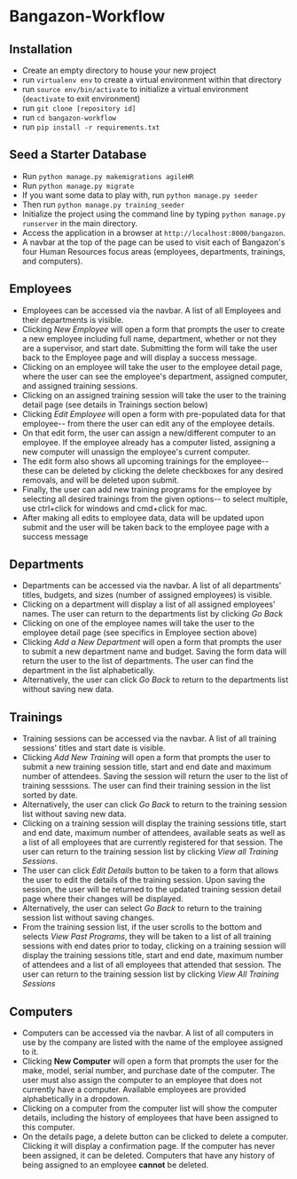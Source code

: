 # Bangazon-Workflow

## Installation
- Create an empty directory to house your new project
- run `virtualenv env` to create a virtual environment within that directory
- run `source env/bin/activate` to initialize a virtual environment (`deactivate` to exit environment)
- run `git clone [repository id]`
- run `cd bangazon-workflow`
- run `pip install -r requirements.txt`

## Seed a Starter Database
- Run `python manage.py makemigrations agileHR`
- Run `python manage.py migrate`
- If you want some data to play with, run `python manage.py seeder`
- Then run `python manage.py training_seeder`
- Initialize the project using the command line by typing `python manage.py runserver` in the main directory.
- Access the application in a browser at `http://localhost:8000/bangazon`.
- A navbar at the top of the page can be used to visit each of Bangazon's four Human Resources focus areas (employees, departments, trainings, and computers).

## Employees
- Employees can be accessed via the navbar. A list of all Employees and their departments is visible.
- Clicking <em>New Employee</em> will open a form that prompts the user to create a new employee including full name, department, whether or not they are a supervisor, and start date. Submitting the form will take the user back to the Employee page and will display a success message.
- Clicking on an employee will take the user to the employee detail page, where the user can see the employee's department, assigned computer, and assigned training sessions.
- Clicking on an assigned training session will take the user to the training detail page (see details in Trainings section below)
- Clicking <em>Edit Employee</em> will open a form with pre-populated data for that employee-- from there the user can edit any of the employee details.
- On that edit form, the user can assign a new/different computer to an employee. If the employee already has a computer listed, assigning a new computer will unassign the employee's current computer.
- The edit form also shows all upcoming trainings for the employee-- these can be deleted by clicking the delete checkboxes for any desired removals, and will be deleted upon submit.
- Finally, the user can add new training programs for the employee by selecting all desired trainings from the given options-- to select multiple, use ctrl+click for windows and cmd+click for mac.
- After making all edits to employee data, data will be updated upon submit and the user will be taken back to the employee page with a success message

## Departments
- Departments can be accessed via the navbar. A list of all departments' titles, budgets, and sizes (number of assigned employees) is visible.
- Clicking on a department will display a list of all assigned employees' names. The user can return to the departments list by clicking <em>Go Back</em>
- Clicking on one of the employee names will take the user to the employee detail page (see specifics in Employee section above)
- Clicking <em>Add a New Department</em> will open a form that prompts the user to submit a new department name and budget. Saving the form data will return the user to the list of departments. The user can find the department in the list alphabetically.
- Alternatively, the user can click <em>Go Back</em> to return to the departments list without saving new data.

## Trainings
- Training sessions can be accessed via the navbar. A list of all training sessions' titles and start date is visible.
- Clicking <em>Add New Training</em> will open a form that prompts the user to submit a new training session title, start and end date and maximum number of attendees. Saving the session will return the user to the list of training sesssions. The user can find their training session in the list sorted by date.
- Alternatively, the user can click <em>Go Back</em> to return to the training session list without saving new data.
- Clicking on a training session will display the training sessions title, start and end date, maximum number of attendees, available seats as well as a list of all employees that are currently registered for that session. The user can return to the training session list by clicking <em>View all Training Sessions</em>.
- The user can click <em>Edit Details</em> button to be taken to a form that allows the user to edit the details of the training session. Upon saving the session, the user will be returned to the updated training session detail page where their changes will be displayed.
- Alternatively, the user can select <em>Go Back</em> to return to the training session list without saving changes.
- From the training session list, if the user scrolls to the bottom and selects <em>View Past Programs</em>, they will be taken to a list of all training sessions with end dates prior to today, clicking on a training session will display the training sessions title, start and end date, maximum number of attendees and a list of all employees that attended that session. The user can return to the training session list by clicking <em>View All Training Sessions</em>


## Computers
- Computers can be accessed via the navbar. A list of all computers in use by the company are listed with the name of the employee assigned to it.
- Clicking **New Computer** will open a form that prompts the user for the make, model, serial number, and purchase date of the computer. The user must also assign the computer to an employee that does not currently have a computer. Available employees are provided alphabetically in a dropdown.
- Clicking on a computer from the computer list will show the computer details, including the history of employees that have been assigned to this computer.
- On the details page, a delete button can be clicked to delete a computer. Clicking it will display a confirmation page. If the computer has never been assigned, it can be deleted. Computers that have any history of being assigned to an employee **cannot** be deleted.
